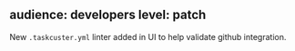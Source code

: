 audience: developers
level: patch
---

New `.taskcuster.yml` linter added in UI to help validate github integration.
